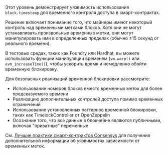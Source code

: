 Этот уровень демонстрирует уязвимость использования `block.timestamp` для временного контроля доступа в смарт-контрактах.

Решение включает понимание того, что майнеры имеют некоторый контроль над временными метками блоков. Хотя они не могут устанавливать произвольные временные метки, они могут манипулировать ими в определенных пределах (обычно ±15 секунд от реального времени).

В тестовых средах, таких как Foundry или Hardhat, вы можете использовать функции манипуляции временем (`vm.warp()` или `evm_increaseTime()`), чтобы ускорить время и немедленно обойти временную блокировку.

Для безопасных реализаций временной блокировки рассмотрите:
- Использование номеров блоков вместо временных меток для более предсказуемого времени
- Реализацию дополнительных контролей доступа помимо временных ограничений
- Использование установленных паттернов временной блокировки, таких как TimelockController от OpenZeppelin
- Осознание того, что все данные в блокчейне являются публичными, включая "приватные" переменные

См. [Лучшие практики смарт-контрактов Consensys](https://consensys.github.io/smart-contract-best-practices/development-recommendations/general/timestamp-dependence/) для получения дополнительной информации об уязвимостях зависимости от временных меток.